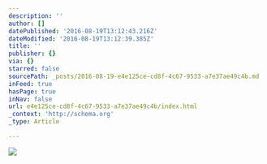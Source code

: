```yaml
---
description: ''
author: []
datePublished: '2016-08-19T13:12:43.216Z'
dateModified: '2016-08-19T13:12:39.385Z'
title: ''
publisher: {}
via: {}
starred: false
sourcePath: _posts/2016-08-19-e4e125ce-cd8f-4c67-9533-a7e37ae49c4b.md
inFeed: true
hasPage: true
inNav: false
url: e4e125ce-cd8f-4c67-9533-a7e37ae49c4b/index.html
_context: 'http://schema.org'
_type: Article

---
```

![](https://the-grid-user-content.s3-us-west-2.amazonaws.com/078a70eb-c9bf-49e7-96b0-80454cf2fcfa.jpg)